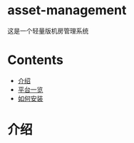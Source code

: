 # asset-management
这是一个轻量版机房管理系统
# Contents
- [介绍](https://github.com/xiao1wen2/asset-management#introduce "Title")
- [平台一览](https://github.com/xiao1wen2/asset-management#looklike "Title")
- [如何安装](https://github.com/xiao1wen2/asset-management#howtoinstall "Title")

# 介绍

